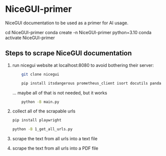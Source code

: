 # NiceGUI-primer
 NiceGUI documentation to be used as a primer for AI usage.

cd NiceGUI-primer
conda create -n NiceGUI-primer python=3.10
conda activate NiceGUI-primer

## Steps to scrape NiceGUI documentation

1. run nicegui website at localhost:8080 to avoid bothering their server:
	```sh 
		git clone nicegui
	```
	```sh 
	  	pip install itsdangerous prometheus_client isort docutils pandas plotly pyecharts matplotlib requests dnspython
	```
	  ... maybe all of that is not needed, but it works
	```sh 
		python -B main.py
	```

2. collect all of the scrapable urls 
	```sh
	pip install playwright
	```

	```sh
	python -B 1_get_all_urls.py
	```

3. scrape the text from all urls into a text file

4. scrape the text from all urls into a PDF file